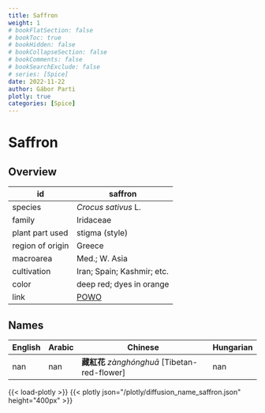 ```yaml
---
title: Saffron
weight: 1
# bookFlatSection: false
# bookToc: true
# bookHidden: false
# bookCollapseSection: false
# bookComments: false
# bookSearchExclude: false
# series: [Spice]
date: 2022-11-22
author: Gábor Parti
plotly: true
categories: [Spice]
---
```


# Saffron

## Overview

|       id       |                      saffron                      |
|----------------|---------------------------------------------------|
|     species    |                *Crocus sativus* L.                |
|     family     |                     Iridaceae                     |
| plant part used|                   stigma (style)                  |
|region of origin|                       Greece                      |
|    macroarea   |                   Med.; W. Asia                   |
|   cultivation  |             Iran; Spain; Kashmir; etc.            |
|      color     |              deep red; dyes in orange             |
|      link      |[POWO](https://powo.science.kew.org/taxon/436688-1)|

## Names

|English|Arabic|                  Chinese                 |Hungarian|
|-------|------|------------------------------------------|---------|
|  nan  |  nan |**藏紅花** *zànghónghuā* [Tibetan-red-flower]|   nan   |

{{< load-plotly >}}
{{< plotly json="/plotly/diffusion_name_saffron.json" height="400px" >}}